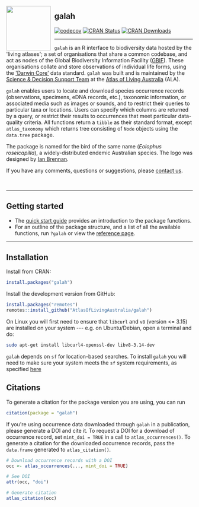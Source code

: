 <!-- README.md is generated from README.Rmd. Please edit that file -->



<img src="man/figures/logo.png" align="left" style="margin: 0px 10px 0px 0px;" alt="" width="120"/><h2>galah</h2>

[![codecov](https://codecov.io/gh/AtlasOfLivingAustralia/galah/branch/main/graph/badge.svg)](https://codecov.io/github/AtlasOfLivingAustralia/galah?branch=main)
[![CRAN Status](https://www.r-pkg.org/badges/version/galah)](https://CRAN.R-project.org/package=galah)
[![CRAN Downloads](https://cranlogs.r-pkg.org/badges/grand-total/galah)](https://cran.r-project.org/package=galah)

---

`galah` is an R interface to biodiversity data hosted by the 'living atlases'; 
a set of organisations that share a common codebase, and act as nodes of the
Global Biodiversity Information Facility ([GBIF](https://www.gbif.org)). These 
organisations collate and store observations of individual life forms, using the 
['Darwin Core'](https://dwc.tdwg.org) data standard. `galah` was built and is 
maintained by the [Science & Decision Support Team](https://labs.ala.org.au) at 
the [Atlas of Living Australia](https://www.ala.org.au) (ALA).

`galah` enables users to locate and download species occurrence records (observations, 
specimens, eDNA records, etc.), taxonomic information, or associated media such 
as images or sounds, and to restrict their queries to particular taxa or
locations. Users can specify which columns are returned by a query, or restrict
their results to occurrences that meet particular data-quality criteria. All 
functions return a `tibble` as their standard format, except
`atlas_taxonomy` which returns tree consisting of `Node` objects using the 
`data.tree` package.

The package is named for the bird of the same name
(*Eolophus roseicapilla*), a widely-distributed endemic Australian species. The 
logo was designed by [Ian Brennan](http://www.iangbrennan.org/).

If you have any comments, questions or suggestions, please [contact us](mailto:support@ala.org.au).

<br>

---

## Getting started

- The [quick start guide](http://galah.ala.org.au/articles/quick_start_guide.html) provides an introduction to the package functions.
- For an outline of the package structure, and a list of all the available functions, run `?galah` or view the [reference page](http://galah.ala.org.au/index.html).

---

## Installation

Install from CRAN:

```r
install.packages("galah")
```

Install the development version from GitHub:

```r
install.packages("remotes")
remotes::install_github("AtlasOfLivingAustralia/galah")
```

On Linux you will first need to ensure that `libcurl` and `v8` (version <= 3.15) are installed on your system --- e.g. on Ubuntu/Debian, open a terminal and do:


```sh
sudo apt-get install libcurl4-openssl-dev libv8-3.14-dev
```

`galah` depends on `sf` for location-based searches. To install `galah` you will
need to make sure your system meets the `sf` system requirements, as specified
[here](https://cran.r-project.org/package=sf)


## Citations
To generate a citation for the package version you are using, you can run
```r
citation(package = "galah")
```
If you're using occurrence data downloaded through `galah` in a publication, please generate a DOI and cite it. 
To request a DOI for a download of occurrence record, set `mint_doi = TRUE` in a call to `atlas_occurrences()`.
To generate a citation for the downloaded occurrence records, pass the `data.frame`
generated to `atlas_citation()`.


```r
# Download occurrence records with a DOI 
occ <- atlas_occurrences(..., mint_doi = TRUE)

# See DOI
attr(occ, "doi")

# Generate citation
atlas_citation(occ)
```
